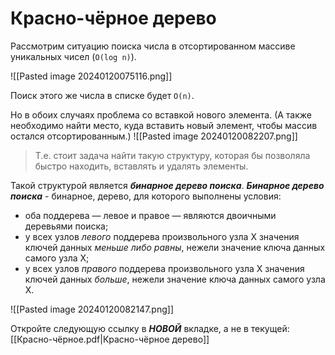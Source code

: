 # Красно-чёрное дерево

Рассмотрим ситуацию поиска числа в отсортированном массиве уникальных чисел (`O(log n)`).

![[Pasted image 20240120075116.png]]

Поиск этого же числа в списке будет `O(n)`. 

Но в обоих случаях проблема со вставкой нового элемента. (А также необходимо найти место, куда вставить новый элемент, чтобы массив остался отсортированным.)
![[Pasted image 20240120082207.png]]

> Т.е. стоит задача найти такую структуру, которая бы позволяла быстро находить, вставлять и удалять элементы.

Такой структурой является ***бинарное дерево поиска***.
***Бинарное дерево поиска*** - бинарное, дерево, для которого выполнены условия:
- оба поддерева — левое и правое — являются двоичными деревьями поиска;
- у всех узлов _левого_ поддерева произвольного узла X значения ключей данных _меньше либо равны_, нежели значение ключа данных самого узла X;
- у всех узлов _правого_ поддерева произвольного узла X значения ключей данных _больше_, нежели значение ключа данных самого узла X.

![[Pasted image 20240120082147.png]]

Откройте следующую ссылку в ***НОВОЙ*** вкладке, а не в текущей:
[[Красно-чёрное.pdf|Красно-чёрное дерево]]
